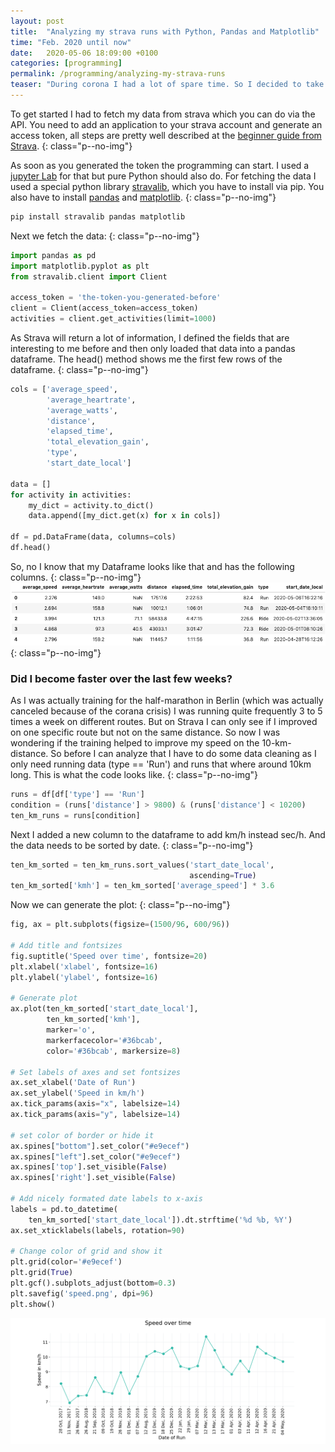 ```yaml
---
layout: post
title:  "Analyzing my strava runs with Python, Pandas and Matplotlib"
time: "Feb. 2020 until now"
date:   2020-05-06 18:09:00 +0100
categories: [programming]
permalink: /programming/analyzing-my-strava-runs
teaser: "During corona I had a lot of spare time. So I decided to take a datascience course where I learn Numpy, Pandas, Matplotlib and more. As I always find it easier to learn with a small project, I decided to analyze my strava runs."
---
```

To get started I had to fetch my data from strava which you can do via the API. You need to add an application to your strava account and generate an access token, all steps are pretty well described at the [beginner guide from Strava].
{: class="p--no-img"}

As soon as you generated the token the programming can start. I used a [jupyter Lab] for that but pure Python should also do. For fetching the data I used a special python library [stravalib], which you have to install via pip. You also have to install [pandas] and [matplotlib].
{: class="p--no-img"}

```python
pip install stravalib pandas matplotlib
```
Next we fetch the data:
{: class="p--no-img"}
```python
import pandas as pd
import matplotlib.pyplot as plt
from stravalib.client import Client

access_token = 'the-token-you-generated-before'
client = Client(access_token=access_token)
activities = client.get_activities(limit=1000)
```
As Strava will return a lot of information, I defined the fields that are interesting to me before and then only loaded that data into a pandas dataframe. The head() method shows me the first few rows of the dataframe.
{: class="p--no-img"}
```python
cols = ['average_speed',
        'average_heartrate',
        'average_watts',
        'distance',
        'elapsed_time',
        'total_elevation_gain',
        'type',
        'start_date_local']

data = []
for activity in activities:
    my_dict = activity.to_dict()
    data.append([my_dict.get(x) for x in cols])

df = pd.DataFrame(data, columns=cols)
df.head()
```
So, no I know that my Dataframe looks like that and has the following columns.
{: class="p--no-img"}
![dataframe head](/assets/img/dataframe.png)
{: class="p--no-img"}

### Did I become faster over the last few weeks?
As I was actually training for the half-marathon in Berlin (which was actually canceled because of the corana crisis) I was running quite frequently 3 to 5 times a week on different routes. But on Strava I can only see if I improved on one specific route but not on the same distance. So now I was wondering if the training helped to improve my speed on the 10-km-distance. So before I can analyze that I have to do some data cleaning as I only need running data (type == 'Run') and runs that where around 10km long. This is what the code looks like.
{: class="p--no-img"}
```python
runs = df[df['type'] == 'Run']
condition = (runs['distance'] > 9800) & (runs['distance'] < 10200)
ten_km_runs = runs[condition]
```
Next I added a new column to the dataframe to add km/h instead sec/h. And the data needs to be sorted by date.
{: class="p--no-img"}
```python
ten_km_sorted = ten_km_runs.sort_values('start_date_local',
                                        ascending=True)
ten_km_sorted['kmh'] = ten_km_sorted['average_speed'] * 3.6
```
Now we can generate the plot:
{: class="p--no-img"}

```python
fig, ax = plt.subplots(figsize=(1500/96, 600/96))

# Add title and fontsizes
fig.suptitle('Speed over time', fontsize=20)
plt.xlabel('xlabel', fontsize=16)
plt.ylabel('ylabel', fontsize=16)

# Generate plot 
ax.plot(ten_km_sorted['start_date_local'],
        ten_km_sorted['kmh'],
        marker='o',
        markerfacecolor='#36bcab',
        color='#36bcab', markersize=8)

# Set labels of axes and set fontsizes
ax.set_xlabel('Date of Run')
ax.set_ylabel('Speed in km/h')
ax.tick_params(axis="x", labelsize=14)
ax.tick_params(axis="y", labelsize=14)

# set color of border or hide it
ax.spines["bottom"].set_color("#e9ecef")
ax.spines["left"].set_color("#e9ecef")
ax.spines['top'].set_visible(False)
ax.spines['right'].set_visible(False)

# Add nicely formated date labels to x-axis
labels = pd.to_datetime(
    ten_km_sorted['start_date_local']).dt.strftime('%d %b, %Y')
ax.set_xticklabels(labels, rotation=90)

# Change color of grid and show it
plt.grid(color='#e9ecef')
plt.grid(True)
plt.gcf().subplots_adjust(bottom=0.3)
plt.savefig('speed.png', dpi=96)
plt.show()
```

![dataframe head](/assets/img/speed.png)



[beginner guide from Strava]: https://developers.strava.com/docs/getting-started/
[jupyter Lab]: https://jupyter.org/
[stravalib]: https://pythonhosted.org/stravalib/index.html
[pandas]: https://pandas.pydata.org/
[matplotlib]: https://matplotlib.org/
